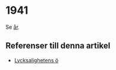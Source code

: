 # 1941

Se [år](år.md).

## Referenser till denna artikel

* [Lycksalighetens ö](Lycksalighetens%20ö.md)
